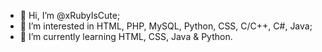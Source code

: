 - 👋 Hi, I’m @xRubyIsCute;
- 👀 I’m interested in HTML, PHP, MySQL, Python, CSS, C/C++, C#, Java;
- 🌱 I’m currently learning HTML, CSS, Java & Python.
